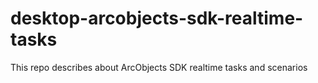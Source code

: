 # desktop-arcobjects-sdk-realtime-tasks
This repo describes about ArcObjects SDK realtime tasks and scenarios
